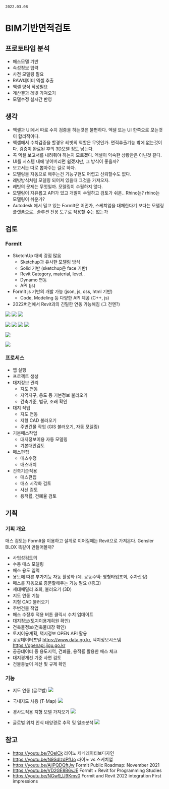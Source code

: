 `2022.03.08`

# BIM기반면적검토

## 프로토타입 분석
- 매스모델 기반
- 속성정보 입력
- 사전 모델링 필요
- RAW데이터 엑셀 추출
- 엑셀 양식 작성필요
- 계산결과 레빗 가져오기
- 모델수정 실시간 반영

## 생각
- 엑셀과 UI에서 따로 수치 검증을 하는것은 불편하다. 엑셀 또는 UI 한쪽으로 모는것이 합리적이다.  
- 엑셀에서 수치검증을 할경우 레빗의 역할은 무엇인가. 면적추출기능 밖에 없는것이다. 검증이 완료된 후의 3D모델 정도 남는다.  
- 꼭 엑셀 보고서를 내려줘야 하는지 모르겠다. 엑셀이 익숙한 상황만은 아닌것 같다.
- UI를 시스템 내에 넣어버리면 쉽겠지만, 그 방식이 좋을까?
- 보고서는 따로 뽑아주는 걸로 하자.
- 모델링을 자동으로 해주는건 기능구현도 어렵고 신뢰할수도 없다.
- 레빗방식처럼 모델링 되어져 있을때 그것을 가져오자.
- 레빗의 문제는 무엇일까. 모델링이 수월하지 않다.
- 모델링이 자유롭고 API가 있고 개발이 수월하고 검토가 쉬운.. Rhino는? rhino는 모델링이 쉬운가?
- Autodesk 에서 밀고 있는 FormIt은 어떤가, 스케치업을 대체한다기 보다는 모델링 플랫폼으로.. 솔루션 전용 도구로 적용할 수는 없는가

## 검토
### FormIt
- SketchUp 대비 강점 많음
  - Sketchup과 유사한 모델링 방식
  - Solid 기반 (sketchup은 face 기반)
  - Revit Category, material, level..
  - Dynamo 연동
  - API (js)
- FormIt js 기반의 개발 가능 (json, js, css, html 기반)
  - Code, Modeling 등 다양한 API 제공 (C++, js)
- 2022버전에서 Revit과의 긴밀한 연동 가능해짐 (그 전엔?)

![](/images/20220310-114245.png)
![](/images/20220310-114256.png)
![](/images/20220310-114303.png)

![](/images/20220310-114327.png)
![](/images/20220310-114441.png)
![](/images/20220310-114642.png)
![](/images/20220310-114759.png)

![](/images/20220310-133229.png)

![](/images/20220310-135225.png)


### 프로세스
- 앱 실행
- 프로젝트 생성
- 대지정보 관리
  - 지도 연동
  - 지역지구, 용도 등 기본정보 불러오기
  - 건축기준, 법규, 조래 확인
- 대지 작업
  - 지도 연동
  - 지형 CAD 불러오기
  - 주변건물 작업 (GIS 불러오기, 자동 모델링)
- 기본매스작업
  - 대지정보이용 자동 모델링
  - 기본대안검토
- 매스편집
  - 매스수정
  - 매스배치
- 건축기준적용
  - 매스편집
  - 매스 시각화 검토
  - 사선 검토
  - 용적률, 건폐율 검토


## 기획

### 기획 개요
매스 검토는 FormIt을 이용하고 설계로 이어질때는 Revit으로 가져온다. Gensler BLOX 똑같이 만들어볼까?  
- 사업성검토의 
- 수동 매스 모델링
- 매스 용도 입력
- 용도에 따른 부가기능 자동 활성화 (예. 공동주택: 평형타입조회, 주차산정)
- 매스를 자동으로 층분할해주는 기능 필요 (/층고)
- 세대패밀리 조회, 불러오기 (3D)
- 지도 연동 기능
- 지형 CAD 불러오기
- 주변건물 작업
- 매스 수정후 적용 버튼 클릭시 수치 업데이트
- 대지정보(토지이용계획원 확인)
- 건축물정보(건축물대장 확인)
- 토지이용계획, 택지정보 OPEN API 활용
- 공공데이터포털 https://www.data.go.kr, 택지정보시스템 https://openapi.jigu.go.kr
- 공공데이터 중 용도지역, 건폐율, 용적률 활용한 매스 체크
- 대지경계선 기준 사면 검토
- 건물총높이 계산 및 규제 확인

### 기능

- 지도 연동 (글로벌)
![](/images/20220315-095655.png)

- 국내지도 사용 (T-Map)
![](/images/20220315-100000.png)

- 경사도적용 지형 모델 가져오기
![](/images/20220315-095617.png)

- 글로벌 위치 인식 태양경로 추적 및 일조분석
![](/images/20220315-095403.png)


## 참고
- https://youtu.be/7OelCk 라이노 제네레이티브디자인
- https://youtu.be/N9SdIzdPfUo 라이노 vs 스케치업
- https://youtu.be/AjiPQDQftJw FormIt Public Roadmap: November 2021
- https://youtu.be/VD2GE8B6vJE FormIt + Revit for Programming Studies
- https://youtu.be/NGw9_U9Kmv0 Formit and Revit 2022 integration First impressions



